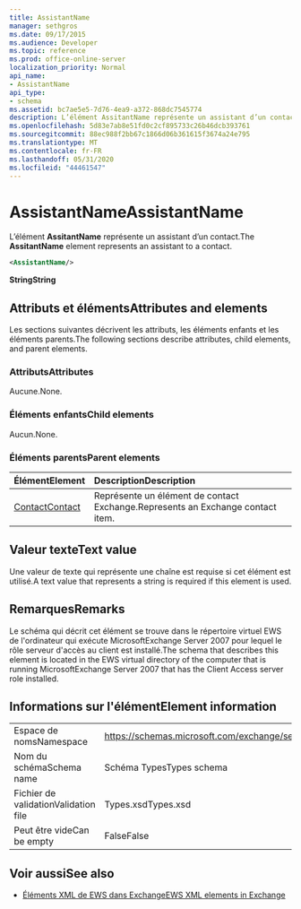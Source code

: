```yaml
---
title: AssistantName
manager: sethgros
ms.date: 09/17/2015
ms.audience: Developer
ms.topic: reference
ms.prod: office-online-server
localization_priority: Normal
api_name:
- AssistantName
api_type:
- schema
ms.assetid: bc7ae5e5-7d76-4ea9-a372-868dc7545774
description: L’élément AssitantName représente un assistant d’un contact.
ms.openlocfilehash: 5d83e7ab8e51fd0c2cf895733c26b46dcb393761
ms.sourcegitcommit: 88ec988f2bb67c1866d06b361615f3674a24e795
ms.translationtype: MT
ms.contentlocale: fr-FR
ms.lasthandoff: 05/31/2020
ms.locfileid: "44461547"
---
```

# <a name="assistantname"></a><span data-ttu-id="75089-103">AssistantName</span><span class="sxs-lookup"><span data-stu-id="75089-103">AssistantName</span></span>

<span data-ttu-id="75089-104">L’élément **AssitantName** représente un assistant d’un contact.</span><span class="sxs-lookup"><span data-stu-id="75089-104">The **AssitantName** element represents an assistant to a contact.</span></span> 
  
```xml
<AssistantName/>
```

 <span data-ttu-id="75089-105">**String**</span><span class="sxs-lookup"><span data-stu-id="75089-105">**String**</span></span>
## <a name="attributes-and-elements"></a><span data-ttu-id="75089-106">Attributs et éléments</span><span class="sxs-lookup"><span data-stu-id="75089-106">Attributes and elements</span></span>

<span data-ttu-id="75089-107">Les sections suivantes décrivent les attributs, les éléments enfants et les éléments parents.</span><span class="sxs-lookup"><span data-stu-id="75089-107">The following sections describe attributes, child elements, and parent elements.</span></span>
  
### <a name="attributes"></a><span data-ttu-id="75089-108">Attributs</span><span class="sxs-lookup"><span data-stu-id="75089-108">Attributes</span></span>

<span data-ttu-id="75089-109">Aucune.</span><span class="sxs-lookup"><span data-stu-id="75089-109">None.</span></span>
  
### <a name="child-elements"></a><span data-ttu-id="75089-110">Éléments enfants</span><span class="sxs-lookup"><span data-stu-id="75089-110">Child elements</span></span>

<span data-ttu-id="75089-111">Aucun.</span><span class="sxs-lookup"><span data-stu-id="75089-111">None.</span></span>
  
### <a name="parent-elements"></a><span data-ttu-id="75089-112">Éléments parents</span><span class="sxs-lookup"><span data-stu-id="75089-112">Parent elements</span></span>

|<span data-ttu-id="75089-113">**Élément**</span><span class="sxs-lookup"><span data-stu-id="75089-113">**Element**</span></span>|<span data-ttu-id="75089-114">**Description**</span><span class="sxs-lookup"><span data-stu-id="75089-114">**Description**</span></span>|
|:-----|:-----|
|[<span data-ttu-id="75089-115">Contact</span><span class="sxs-lookup"><span data-stu-id="75089-115">Contact</span></span>](contact.md) <br/> |<span data-ttu-id="75089-116">Représente un élément de contact Exchange.</span><span class="sxs-lookup"><span data-stu-id="75089-116">Represents an Exchange contact item.</span></span>  <br/> |
   
## <a name="text-value"></a><span data-ttu-id="75089-117">Valeur texte</span><span class="sxs-lookup"><span data-stu-id="75089-117">Text value</span></span>

<span data-ttu-id="75089-118">Une valeur de texte qui représente une chaîne est requise si cet élément est utilisé.</span><span class="sxs-lookup"><span data-stu-id="75089-118">A text value that represents a string is required if this element is used.</span></span>
  
## <a name="remarks"></a><span data-ttu-id="75089-119">Remarques</span><span class="sxs-lookup"><span data-stu-id="75089-119">Remarks</span></span>

<span data-ttu-id="75089-120">Le schéma qui décrit cet élément se trouve dans le répertoire virtuel EWS de l'ordinateur qui exécute MicrosoftExchange Server 2007 pour lequel le rôle serveur d'accès au client est installé.</span><span class="sxs-lookup"><span data-stu-id="75089-120">The schema that describes this element is located in the EWS virtual directory of the computer that is running MicrosoftExchange Server 2007 that has the Client Access server role installed.</span></span>
  
## <a name="element-information"></a><span data-ttu-id="75089-121">Informations sur l'élément</span><span class="sxs-lookup"><span data-stu-id="75089-121">Element information</span></span>

|||
|:-----|:-----|
|<span data-ttu-id="75089-122">Espace de noms</span><span class="sxs-lookup"><span data-stu-id="75089-122">Namespace</span></span>  <br/> |https://schemas.microsoft.com/exchange/services/2006/types  <br/> |
|<span data-ttu-id="75089-123">Nom du schéma</span><span class="sxs-lookup"><span data-stu-id="75089-123">Schema name</span></span>  <br/> |<span data-ttu-id="75089-124">Schéma Types</span><span class="sxs-lookup"><span data-stu-id="75089-124">Types schema</span></span>  <br/> |
|<span data-ttu-id="75089-125">Fichier de validation</span><span class="sxs-lookup"><span data-stu-id="75089-125">Validation file</span></span>  <br/> |<span data-ttu-id="75089-126">Types.xsd</span><span class="sxs-lookup"><span data-stu-id="75089-126">Types.xsd</span></span>  <br/> |
|<span data-ttu-id="75089-127">Peut être vide</span><span class="sxs-lookup"><span data-stu-id="75089-127">Can be empty</span></span>  <br/> |<span data-ttu-id="75089-128">False</span><span class="sxs-lookup"><span data-stu-id="75089-128">False</span></span>  <br/> |
   
## <a name="see-also"></a><span data-ttu-id="75089-129">Voir aussi</span><span class="sxs-lookup"><span data-stu-id="75089-129">See also</span></span>

- [<span data-ttu-id="75089-130">Éléments XML de EWS dans Exchange</span><span class="sxs-lookup"><span data-stu-id="75089-130">EWS XML elements in Exchange</span></span>](ews-xml-elements-in-exchange.md)

